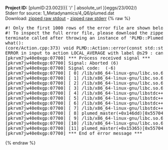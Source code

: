 **Project ID:** [plumID:23.002]({{ '/' | absolute_url }}eggs/23/002/)  
Stderr for source:  1_Metadynamics/4_Q6/plumed.dat   
Download: [zipped raw stdout](plumed.dat.plumed_master.stdout.txt.zip) - [zipped raw stderr](plumed.dat.plumed_master.stderr.txt.zip) 
{% raw %}
<pre>
#! Only the first 1000 rows of the error file are shown below
#! To inspect the full error file, please download the zipped raw stderr file above
terminate called after throwing an instance of 'PLMD::Plumed::ExceptionError'
what():
(core/Action.cpp:373) void PLMD::Action::error(const std::string&) const
ERROR in input to action LOCAL_AVERAGE with label @s29 : cannot understand the following words from the input line : LOWMEM
[pkrvm7jw40e0xgp:07700] *** Process received signal ***
[pkrvm7jw40e0xgp:07700] Signal: Aborted (6)
[pkrvm7jw40e0xgp:07700] Signal code:  (-6)
[pkrvm7jw40e0xgp:07700] [ 0] /lib/x86_64-linux-gnu/libc.so.6(+0x45330)[0x7f9b8be45330]
[pkrvm7jw40e0xgp:07700] [ 1] /lib/x86_64-linux-gnu/libc.so.6(pthread_kill+0x11c)[0x7f9b8be9eb2c]
[pkrvm7jw40e0xgp:07700] [ 2] /lib/x86_64-linux-gnu/libc.so.6(gsignal+0x1e)[0x7f9b8be4527e]
[pkrvm7jw40e0xgp:07700] [ 3] /lib/x86_64-linux-gnu/libc.so.6(abort+0xdf)[0x7f9b8be288ff]
[pkrvm7jw40e0xgp:07700] [ 4] /lib/x86_64-linux-gnu/libstdc++.so.6(+0xa5ff5)[0x7f9b8c2a5ff5]
[pkrvm7jw40e0xgp:07700] [ 5] /lib/x86_64-linux-gnu/libstdc++.so.6(+0xbb0da)[0x7f9b8c2bb0da]
[pkrvm7jw40e0xgp:07700] [ 6] /lib/x86_64-linux-gnu/libstdc++.so.6(_ZSt10unexpectedv+0x0)[0x7f9b8c2a5a55]
[pkrvm7jw40e0xgp:07700] [ 7] /lib/x86_64-linux-gnu/libstdc++.so.6(+0xa5a6f)[0x7f9b8c2a5a6f]
[pkrvm7jw40e0xgp:07700] [ 8] plumed_master(+0x146dd)[0x5570483466dd]
[pkrvm7jw40e0xgp:07700] [ 9] /lib/x86_64-linux-gnu/libc.so.6(+0x2a1ca)[0x7f9b8be2a1ca]
[pkrvm7jw40e0xgp:07700] [10] /lib/x86_64-linux-gnu/libc.so.6(__libc_start_main+0x8b)[0x7f9b8be2a28b]
[pkrvm7jw40e0xgp:07700] [11] plumed_master(+0x15365)[0x557048347365]
[pkrvm7jw40e0xgp:07700] *** End of error message ***
</pre>
{% endraw %}

